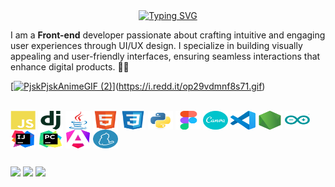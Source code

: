 <div align="center">
  <a href="https://git.io/typing-svg">
    <img src="https://readme-typing-svg.demolab.com?font=Fira+Code&weight=500&size=22&pause=1000&color=FF00F6&center=true&vCenter=true&random=false&width=524&lines=%E2%8A%B9+Hi!+I'm+Pâmella+Mendes!+%CB%99%E1%B5%95%CB%99+%E2%8A%B9+" alt="Typing SVG">
  </a>
</div>

 I am a **Front-end** developer passionate about crafting intuitive and engaging user experiences through UI/UX design. I specialize in building visually appealing and user-friendly interfaces, ensuring seamless interactions that enhance digital products. 🚀✨  


[[![PjskPjskAnimeGIF (2)](https://github.com/user-attachments/assets/5dcd1f5c-bcb6-415e-b4b8-781a0b38997e)](https://i.redd.it/op29vdmnf8s71.gif)](https://i.redd.it/op29vdmnf8s71.gif)

</div>
<div style="display: inline_block"><br>
  <img align="center" alt="Rafa-Js" height="30" width="40" src="https://raw.githubusercontent.com/devicons/devicon/master/icons/javascript/javascript-plain.svg">
  <img align="center" alt="Rafa-django" height="30" width="40" src="https://raw.githubusercontent.com/devicons/devicon/master/icons/django/django-plain.svg">
  <img align="center" alt="Rafa-Java" height="30" width="40" src="https://raw.githubusercontent.com/devicons/devicon/master/icons/java/java-original.svg">
  <img align="center" alt="Rafa-HTML" height="30" width="40" src="https://raw.githubusercontent.com/devicons/devicon/master/icons/html5/html5-original.svg">
  <img align="center" alt="Rafa-CSS" height="30" width="40" src="https://raw.githubusercontent.com/devicons/devicon/master/icons/css3/css3-original.svg">
  <img align="center" alt="Rafa-Python" height="30" width="40" src="https://raw.githubusercontent.com/devicons/devicon/master/icons/python/python-original.svg">
  <img align="center" alt="Rafa-figma" height="30" width="40" src="https://raw.githubusercontent.com/devicons/devicon/master/icons/figma/figma-original.svg">
  <img align="center" alt="Rafa-canva" height="30" width="40" src="https://raw.githubusercontent.com/devicons/devicon/master/icons/canva/canva-original.svg">
  <img align="center" alt="Rafa-vscode" height="30" width="40" src="https://raw.githubusercontent.com/devicons/devicon/master/icons/vscode/vscode-original.svg">
  <img align="center" alt="Rafa-nodejs" height="30" width="40" src="https://raw.githubusercontent.com/devicons/devicon/master/icons/nodejs/nodejs-original.svg">
  <img align="center" alt="Rafa-arduino" height="30" width="40" src="https://raw.githubusercontent.com/devicons/devicon/master/icons/arduino/arduino-original.svg">
 <img align="center" alt="IntelliJ-IDEA" height="30" width="40" src="https://raw.githubusercontent.com/devicons/devicon/master/icons/intellij/intellij-original.svg">
 <img align="center" alt="PyCharm" height="30" width="40" src="https://raw.githubusercontent.com/devicons/devicon/master/icons/pycharm/pycharm-original.svg">
<img align="center" alt="Angular" height="30" width="40" src="https://raw.githubusercontent.com/devicons/devicon/master/icons/angular/angular-original.svg">
<img align="center" alt="Yarn" height="30" width="40" src="https://raw.githubusercontent.com/devicons/devicon/master/icons/yarn/yarn-original.svg">



</div>
  
  ##
<div> 
  <a href="https://instagram.com/pam.mendz" target="_blank"><img src="https://img.shields.io/badge/-Instagram-%23E4405F?style=for-the-badge&logo=instagram&logoColor=white" target="_blank"></a>
  <a href = "pamella.mendz"><img src="https://img.shields.io/badge/-Gmail-%23333?style=for-the-badge&logo=gmail&logoColor=while" target="_blank"></a>
  <a href="https://www.linkedin.com/in/pâmella-mendes-45875016a" target="_blank"><img src="https://img.shields.io/badge/-LinkedIn-%230077B5?style=for-the-badge&logo=linkedin&logoColor=white" target="_blank"></a> 


